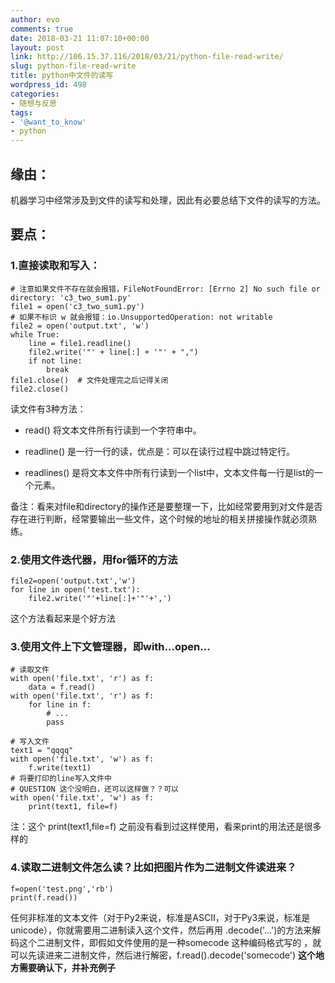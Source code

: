```yaml
---
author: evo
comments: true
date: 2018-03-21 11:07:10+00:00
layout: post
link: http://106.15.37.116/2018/03/21/python-file-read-write/
slug: python-file-read-write
title: python中文件的读写
wordpress_id: 498
categories:
- 随想与反思
tags:
- '@want_to_know'
- python
---
```


<!-- more -->


## 缘由：


机器学习中经常涉及到文件的读写和处理，因此有必要总结下文件的读写的方法。


## 要点：




### 1.直接读取和写入：



    
    # 注意如果文件不存在就会报错，FileNotFoundError: [Errno 2] No such file or directory: 'c3_two_sum1.py'
    file1 = open('c3_two_sum1.py')
    # 如果不标识 w 就会报错：io.UnsupportedOperation: not writable
    file2 = open('output.txt', 'w')
    while True:
        line = file1.readline()
        file2.write('"' + line[:] + '"' + ",")
        if not line:
            break
    file1.close()  # 文件处理完之后记得关闭
    file2.close()


读文件有3种方法：



 	
  * read() 将文本文件所有行读到一个字符串中。

 	
  * readline() 是一行一行的读，优点是：可以在读行过程中跳过特定行。

 	
  * readlines() 是将文本文件中所有行读到一个list中，文本文件每一行是list的一个元素。


备注：看来对file和directory的操作还是要整理一下，比如经常要用到对文件是否存在进行判断，经常要输出一些文件，这个时候的地址的相关拼接操作就必须熟练。


### 2.使用文件迭代器，用for循环的方法



    
    file2=open('output.txt','w')
    for line in open('test.txt'):
        file2.write('"'+line[:]+'"'+',')


这个方法看起来是个好方法


### 3.使用文件上下文管理器，即with...open...



    
    # 读取文件
    with open('file.txt', 'r') as f:
        data = f.read()
    with open('file.txt', 'r') as f:
        for line in f:
            # ...
            pass
    
    # 写入文件
    text1 = "qqqq"
    with open('file.txt', 'w') as f:
        f.write(text1)
    # 将要打印的line写入文件中
    # QUESTION 这个没明白，还可以这样做？？可以
    with open('file.txt', 'w') as f:
        print(text1, file=f)


注：这个 print(text1,file=f) 之前没有看到过这样使用，看来print的用法还是很多样的


### 4.读取二进制文件怎么读？比如把图片作为二进制文件读进来？



    
    f=open('test.png','rb')
    print(f.read())


任何非标准的文本文件（对于Py2来说，标准是ASCII，对于Py3来说，标准是unicode），你就需要用二进制读入这个文件，然后再用 .decode('...')的方法来解码这个二进制文件，即假如文件使用的是一种somecode 这种编码格式写的 ，就可以先读进来二进制文件，然后进行解密，f.read().decode('somecode') **这个地方需要确认下，并补充例子**

